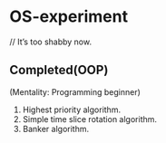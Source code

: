 # OS-experiment

// It’s too shabby now.

## Completed(OOP)
(Mentality: Programming beginner)
1. Highest priority algorithm.
2. Simple time slice rotation algorithm.
3. Banker algorithm.
